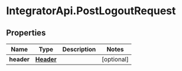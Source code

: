 # IntegratorApi.PostLogoutRequest

## Properties

Name | Type | Description | Notes
------------ | ------------- | ------------- | -------------
**header** | [**Header**](Header.md) |  | [optional] 


